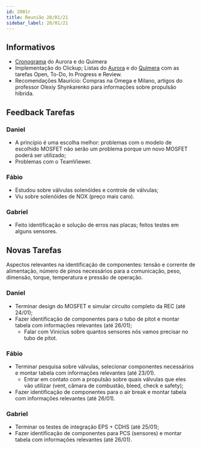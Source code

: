 ```yaml
---
id: 2001r
title: Reunião 20/01/21
sidebar_label: 20/01/21
---
```


## Informativos
- [Cronograma](https://docs.google.com/spreadsheets/d/1niJZeu-scYRjEKRDJ_APWy_Q16CgvpvYUWgqFUNcTBk/edit#gid=977601301) do Aurora e do Quimera
- Implementação do Clickup; Listas do [Aurora](https://app.clickup.com/3004498/v/b/li/11559121?pr=3007293) e do [Quimera](https://app.clickup.com/3004498/v/b/li/5330758?pr=3007293) com as tarefas Open, To-Do, In Progress e Review.
- Recomendações Maurício: Compras na Omega e Milano, artigos do professor Olexiy Shynkarenko para informações sobre propulsão híbrida.

## Feedback Tarefas
### Daniel
- A princípio é uma escolha melhor: problemas com o modelo de escolhido MOSFET não serão um problema porque um novo MOSFET poderá ser utilizado;
- Problemas com o TeamViewer.

### Fábio
- Estudou sobre válvulas solenóides e controle de válvulas; 
- Viu sobre solenóides de NOX (preço mais caro).

### Gabriel
- Feito identificação e solução de erros nas placas; feitos testes em alguns sensores.

## Novas Tarefas
Aspectos relevantes na identificação de componentes: tensão e corrente de alimentação, número de pinos necessários para a comunicação, peso, dimensão, torque, temperatura e pressão de operação.

### Daniel
- Terminar design do MOSFET e simular circuito completo da REC (até 24/01);
- Fazer identificação de componentes para o tubo de pitot e montar tabela com informações relevantes (até 26/01);
    - Falar com Vinicius sobre quantos sensores nós vamos precisar no tubo de pitot. 

### Fábio
- Terminar pesquisa sobre válvulas, selecionar componentes necessários e montar tabela com informações relevantes (até 23/01).
    - Entrar em contato com a propulsão sobre quais válvulas que eles vão utilizar (vent, câmara de combustão, bleed, check e safety);
- Fazer identificação de componentes para o air break e montar tabela com informações relevantes (até 26/01).

### Gabriel
- Terminar os testes de integração EPS + CDHS (até 25/01);
- Fazer identificação de componentes para PCS (sensores) e montar tabela com informações relevantes (até 26/01).